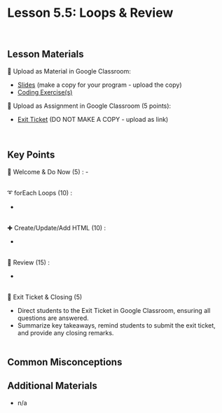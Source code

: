 # Lesson 5.5: Loops & Review

<br>

## Lesson Materials

📖 Upload as Material in Google Classroom:
- [Slides](https://docs.google.com/presentation/d/1Gs3Wlr70HNCuMeqQpqp8wM7MigkGV8M5nYsfptxPxKA/edit?usp=sharing) (make a copy for your program - upload the copy)
- [Coding Exercise(s)]()

📝 Upload as Assignment in Google Classroom (5 points):
- [Exit Ticket]() (DO NOT MAKE A COPY - upload as link)

<br>


## Key Points

👋 Welcome & Do Now (5) :
-<br><br>

➰ forEach Loops (10) :
- <br><br>

✚ Create/Update/Add HTML (10) : 
- <br><br>

🔄 Review (15) : 
- <br><br>

👋 Exit Ticket & Closing (5)
- Direct students to the Exit Ticket in Google Classroom, ensuring all questions are answered.
- Summarize key takeaways, remind students to submit the exit ticket, and provide any closing remarks.<br><br>


## Common Misconceptions



## Additional Materials
- n/a
